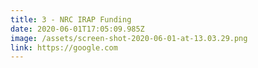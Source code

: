 ```yaml
---
title: 3 - NRC IRAP Funding
date: 2020-06-01T17:05:09.985Z
image: /assets/screen-shot-2020-06-01-at-13.03.29.png
link: https://google.com
---
```

